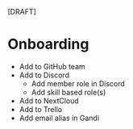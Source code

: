 [DRAFT]

# Onboarding
* Add to GitHub team
* Add to Discord
    * Add member role in Discord
    * Add skill based role(s)
* Add to NextCloud
* Add to Trello
* Add email alias in Gandi
